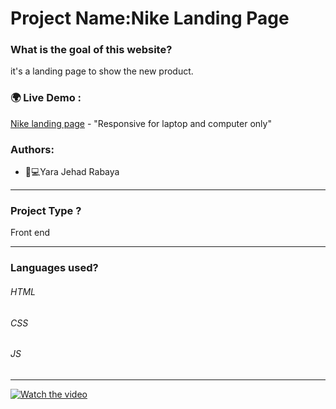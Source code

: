 # Project Name:Nike Landing Page 
### What is the goal of this website?
it's a landing page to show the new product.
### 🌍 Live Demo :
[Nike landing page](https://nike10.netlify.app/#) - "Responsive for laptop and computer only"
### Authors:
* 	👩💻Yara Jehad Rabaya
_______________________________________________________________________________________________________________________
### Project Type ?
Front end 
_______________________________________________________________________________________________________________________
### Languages used?
###### HTML
###### CSS
###### JS
______________________________________________________________________________________________________________________
[![Watch the video](https://img.youtu.be/HSoVk4y3Kbw.jpg)](https://youtu.be/HSoVk4y3Kbw)
